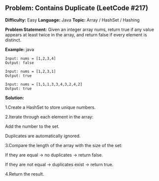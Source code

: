 ## Problem: Contains Duplicate (LeetCode #217)

**Difficulty:** Easy
**Language:** Java
**Topic:** Array / HashSet / Hashing

**Problem Statement:**
Given an integer array nums, return true if any value appears at least twice in the array, and return false if every element is distinct.

**Example:**
java
```
Input: nums = [1,2,3,4]
Output: false

Input: nums = [1,2,3,1]
Output: true

Input: nums = [1,1,1,3,3,4,3,2,4,2]
Output: true
```


**Solution:**

1.Create a HashSet to store unique numbers.

2.Iterate through each element in the array:

Add the number to the set.

Duplicates are automatically ignored.

3.Compare the length of the array with the size of the set:

If they are equal → no duplicates → return false.

If they are not equal → duplicates exist → return true.

4.Return the result.

